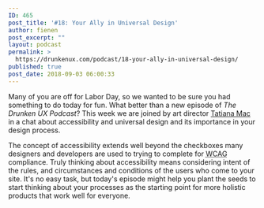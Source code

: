 ```yaml
---
ID: 465
post_title: '#18: Your Ally in Universal Design'
author: fienen
post_excerpt: ""
layout: podcast
permalink: >
  https://drunkenux.com/podcast/18-your-ally-in-universal-design/
published: true
post_date: 2018-09-03 06:00:33
---
```

<!-- wp:paragraph -->
<p>Many of you are off for Labor Day, so we wanted to be sure you had something to do today for fun. What better than a new episode of <em>The Drunken UX Podcast</em>? This week we are joined by art director <a href="http://www.tatianamac.com/">Tatiana Mac</a> in a chat about accessibility and universal design and its importance in your design process.</p>
<!-- /wp:paragraph -->

<!-- wp:paragraph -->
<p>The concept of accessibility extends well beyond the checkboxes many designers and developers are used to trying to complete for <acronym title="Web Content Accessibility Guidelines">WCAG</acronym> compliance. Truly thinking about accessibility means considering intent of the rules, and circumstances and conditions of the users who come to your site. It's no easy task, but today's episode might help you plant the seeds to start thinking about your processes as the starting point for more holistic products that work well for everyone.</p>
<!-- /wp:paragraph -->

<!-- wp:image {"id":470} -->
<figure class="wp-block-image"><img src="https://drunkenux.com/wp-content/uploads/2018/09/download.jpeg" alt="" class="wp-image-470"/></figure>
<!-- /wp:image -->
